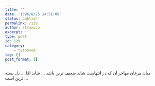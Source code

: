 ```yaml
---
title: ''
date: '1396/6/25 14:51:00'
status: publish
permalink: /129
author: straxico
excerpt: ''
type: post
id: 129
category:
    - tytomood
tag: []
post_format: []
---
```

<div>ﻣﯿﺎﻥ ﻣﺮﻏﺎﻥ ﻣﻬﺎﺟﺮ ﺁﻥ ﮐﻪ ﺩﺭ ﺍﻧﺘﻬﺎﺳﺖ ﺷﺎﯾﺪ ﺿﻌﯿﻒ ﺗﺮﯾﻦ ﺑﺎﺷﺪ … ﺷﺎﯾﺪ ﺍﻣّﺎ … ﺩﻝ ﺑﺴﺘﻪ ﺗﺮﯾﻦ ﺍﺳﺖ …</div>
